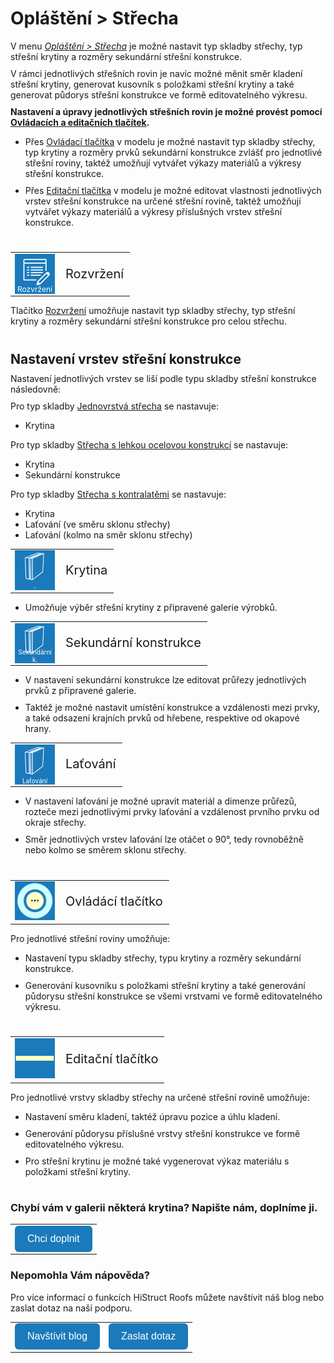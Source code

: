 # Opláštění > Střecha

V menu <u><i>Opláštění > Střecha</i></u> je možné nastavit typ skladby střechy, typ střešní krytiny a rozměry sekundární střešní konstrukce. 

V rámci jednotlivých střešních rovin je navíc možné měnit směr kladení střešní krytiny, generovat kusovník s položkami střešní krytiny a také generovat půdorys střešní konstrukce ve formě editovatelného výkresu.

<b>Nastavení a úpravy jednotlivých střešních rovin je možné provést pomocí <u>Ovládacích a editačních tlačítek</u>.</b>

* Přes <u>Ovládací tlačítka</u> v modelu je možné nastavit typ skladby střechy, typ krytiny a rozměry prvků sekundární konstrukce zvlášť pro jednotlivé střešní roviny, taktéž umožňují vytvářet výkazy materiálů a výkresy střešní konstrukce.

* Přes <u>Editační tlačítka</u> v modelu je možné editovat vlastnosti jednotlivých vrstev střešní konstrukce na určené střešní rovině, taktéž umožňují vytvářet výkazy materiálů a výkresy příslušných vrstev střešní konstrukce.
<style>
h2{
  border-bottom: none;
  margin-top: 10px;
  margin-bottom: 0px;
}
p{
  border-bottom: none;
  margin-top: 10px;
  margin-bottom: 10px;
}
</style>
#
<table>
  <tr>
    <td>
      <div style="position: relative; width: 64px; height: 64px;">
        <img src="img/EditPropertiesIcon64x64.png" alt="EditPropertiesIcon64x64.png" width="64" height="64">
      <div style="position: absolute; bottom: 0; width: 100%; background: none; color: white; font-size: 12px; text-align: center;">
      Rozvržení
      </div>
      </div>
    </td>
    <td style="vertical-align: middle; font-size: 20px;">
      Rozvržení
    </td>
  </tr>
</table>

Tlačítko <u>Rozvržení</u> umožňuje nastavit typ skladby střechy, typ střešní krytiny a rozměry sekundární střešní konstrukce pro celou střechu.

#
## Nastavení vrstev střešní konstrukce
Nastavení jednotlivých vrstev se liší podle typu skladby střešní konstrukce následovně:

Pro typ skladby <u>Jednovrstvá střecha</u> se nastavuje:
* Krytina

Pro typ skladby <u>Střecha s lehkou ocelovou konstrukcí</u> se nastavuje:
* Krytina
* Sekundární konstrukce

Pro typ skladby <u>Střecha s kontralatěmi</u> se nastavuje:
* Krytina
* Laťování (ve směru sklonu střechy)
* Laťování (kolmo na směr sklonu střechy)

##
<table>
  <tr>
    <td>
      <div style="position: relative; width: 64px; height: 64px;">
        <img src="img/WallPartIcon64x64.png" alt="WallPartIcon64x64.png" width="64" height="64">
      <div style="position: absolute; bottom: 0; width: 100%; background: none; color: white; font-size: 12px; text-align: center;">
      .
      </div>
      </div>
    </td>
    <td style="vertical-align: middle; font-size: 20px;">
      Krytina
    </td>
  </tr>
</table>

* Umožňuje výběr střešní krytiny z připravené galerie výrobků.

##
<table>
  <tr>
    <td>
      <div style="position: relative; width: 64px; height: 64px;">
        <img src="img/WallPartIcon64x64.png" alt="WallPartIcon64x64.png" width="64" height="64">
      <div style="position: absolute; bottom: 0; width: 100%; background: none; color: white; font-size: 10px; text-align: center;">
      Sekundární k.
      </div>
      </div>
    </td>
    <td style="vertical-align: middle; font-size: 20px;">
      Sekundární konstrukce
    </td>
  </tr>
</table>

* V nastavení sekundární konstrukce lze editovat průřezy jednotlivých prvků z připravené galerie. 

* Taktéž je možné nastavit umístění konstrukce a vzdálenosti mezi prvky, a také odsazení krajních prvků od hřebene, respektive od okapové hrany.

##
<table>
  <tr>
    <td>
      <div style="position: relative; width: 64px; height: 64px;">
        <img src="img/WallPartIcon64x64.png" alt="WallPartIcon64x64.png" width="64" height="64">
      <div style="position: absolute; bottom: 0; width: 100%; background: none; color: white; font-size: 10px; text-align: center;">
      Laťování
      </div>
      </div>
    </td>
    <td style="vertical-align: middle; font-size: 20px;">
      Laťování
    </td>
  </tr>
</table>

* V nastavení laťování je možné upravit materiál a dimenze průřezů, rozteče mezi jednotlivými prvky laťování a vzdálenost prvního prvku od okraje střechy. 

* Směr jednotlivých vrstev laťování lze otáčet o 90°, tedy rovnoběžně nebo kolmo se směrem sklonu střechy.

#
<table>
  <tr>
    <td><img src="img/ControlButton.png" alt="ControlButton.png" width="64"></td>
    <td style="vertical-align: middle; font-size: 20px;">Ovládácí tlačítko</td>
  </tr> 
  </table>

Pro jednotlivé střešní roviny umožňuje:
- Nastavení typu skladby střechy, typu krytiny a rozměry sekundární konstrukce. 

- Generování kusovníku s položkami střešní krytiny a také generování půdorysu střešní konstrukce se všemi vrstvami ve formě editovatelného výkresu.
#
<table>
  <tr>
    <td><img src="img/EditButton.png" alt="EditButton.png" width="64"></td>
    <td style="vertical-align: middle; font-size: 20px;">Editační tlačítko</td>
  </tr> 
  </table>

Pro jednotlivé vrstvy skladby střechy na určené střešní rovině umožňuje:

- Nastavení směru kladení, taktéž úpravu pozice a úhlu kladení.

- Generování půdorysu příslušné vrstvy střešní konstrukce ve formě editovatelného výkresu.

- Pro střešní krytinu je možné také vygenerovat výkaz materiálu s položkami střešní krytiny.

#

<style>
    .btn {
      margin-top: 0px;
      padding: 12px 20px;
      background-color: rgb(27,122,187);
      color: white;
      border: none;
      border-radius: 6px;
      cursor: pointer;
      font-size: 16px;
    }
    .btn:hover {
      background-color: rgb(20,90,140);
</style>

### Chybí vám v galerii některá krytina? Napište nám, doplníme ji.
<table>
  <tr>
    <td>
      <a href="mailto:jiri.podval@histruct.com?subject=Dotaz na HiStruct konfigurátor budov">
        <button class="btn">
        Chci doplnit
        </button>
      </a>
    </td>
  </tr>
</table>

### Nepomohla Vám nápověda?
Pro více informací o funkcích HiStruct Roofs můžete navštívit náš blog nebo zaslat dotaz na naší podporu. 
<table>
  <tr>
    <td>
      <a href="https://docs.histruct.com/cs/"> 
        <button class="btn">
        Navštívit blog
        </button>
      </a>
    </td>
    <td>
      <a href="mailto:support@histruct.com?subject=Dotaz na Support HiStruct">
         <button class="btn">
         Zaslat dotaz
         </button>
      </a>
    </td>
  </tr>
</table>
